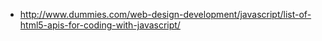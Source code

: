 - http://www.dummies.com/web-design-development/javascript/list-of-html5-apis-for-coding-with-javascript/
